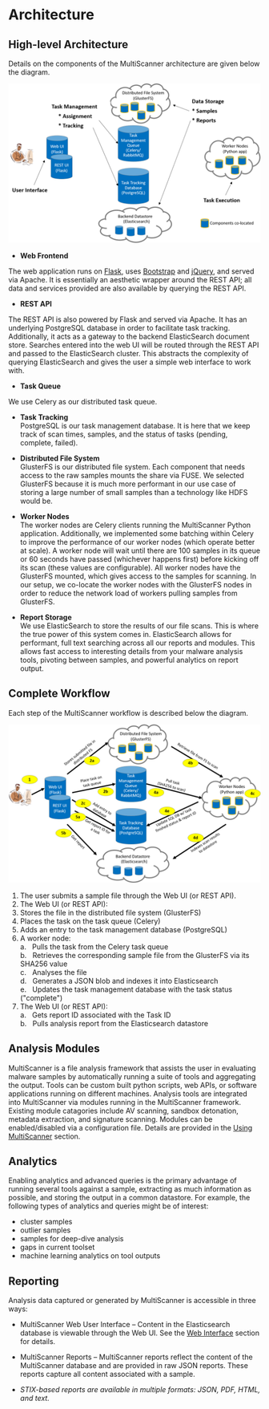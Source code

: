 Architecture
============

High-level Architecture
-----------------------
Details on the components of the MultiScanner architecture are given below the diagram. 

![architecture1](img/arch1.png "MultiScanner Architecture")

- **Web Frontend**  

The web application runs on [Flask](http://flask.pocoo.org/), uses [Bootstrap](https://getbootstrap.com/) and [jQuery](https://jquery.com/), and served via Apache. It is essentially an aesthetic wrapper around the REST API; all data and services provided are also available by querying the REST API.


- **REST API**  

The REST API is also powered by Flask and served via Apache. It has an underlying PostgreSQL database in order to facilitate task tracking. Additionally, it acts as a gateway to the backend ElasticSearch document store. Searches entered into the web UI will be routed through the REST API and passed to the ElasticSearch cluster. This abstracts the complexity of querying ElasticSearch and gives the user a simple web interface to work with.


- **Task Queue**
  
We use Celery as our distributed task queue.

- **Task Tracking**  
PostgreSQL is our task management database. It is here that we keep track of scan times, samples, and the status of tasks (pending, complete, failed).

- **Distributed File System**  
GlusterFS is our distributed file system. Each component that needs access to the raw samples mounts the share via FUSE. We selected GlusterFS because it is much more performant in our use case of storing a large number of small samples than a technology like HDFS would be.

- **Worker Nodes**  
The worker nodes are Celery clients running the MultiScanner Python application. Additionally, we implemented some batching within Celery to improve the performance of our worker nodes (which operate better at scale). A worker node will wait until there are 100 samples in its queue or 60 seconds have passed (whichever happens first) before kicking off its scan (these values are configurable). All worker nodes have the GlusterFS mounted, which gives access to the samples for scanning. In our setup, we co-locate the worker nodes with the GlusterFS nodes in order to reduce the network load of workers pulling samples from GlusterFS.

- **Report Storage**  
We use ElasticSearch to store the results of our file scans. This is where the true power of this system comes in. ElasticSearch allows for performant, full text searching across all our reports and modules. This allows fast access to interesting details from your malware analysis tools, pivoting between samples, and powerful analytics on report output.

Complete Workflow
-----------------
Each step of the MultiScanner workflow is described below the diagram.

![architecture2](img/arch2.png "MultiScanner Workflow")

1. The user submits a sample file through the Web UI (or REST API).
1. The Web UI (or REST API):  
  1. Stores the file in the distributed file system (GlusterFS)   
  1. Places the task on the task queue (Celery)  
  1. Adds an entry to the task management database (PostgreSQL)  
1. A worker node:  
  a\. &nbsp; Pulls the task from the Celery task queue  
  b\. &nbsp; Retrieves the corresponding sample file from the GlusterFS via its SHA256 value  
  c\. &nbsp; Analyses the file  
  d\. &nbsp; Generates a JSON blob and indexes it into Elasticsearch  
  e\. &nbsp; Updates the task management database with the task status ("complete")      
1. The Web UI (or REST API):  
  a\. &nbsp; Gets report ID associated with the Task ID  
  b\. &nbsp; Pulls analysis report from the Elasticsearch datastore  

Analysis Modules
----------------
MultiScanner is a file analysis framework that assists the user in evaluating malware samples by automatically running a suite of tools and aggregating the output. Tools can be custom built python scripts, web APIs, or software applications running on different machines. 
Analysis tools are integrated into MultiScanner via modules running in the MultiScanner framework. Existing module catagories include AV scanning, sandbox detonation, metadata extraction, and signature scanning. Modules can be enabled/disabled via a configuration file. Details are provided in the [Using MultiScanner](use/use-analysis-mods/) section.

Analytics
---------
Enabling analytics and advanced queries is the primary advantage of running 
several tools against a sample, extracting as much information as possible, and
storing the output in a common datastore. For example, the following types of analytics and queries might be of interest:

- cluster samples
- outlier samples
- samples for deep-dive analysis
- gaps in current toolset
- machine learning analytics on tool outputs

Reporting
---------
Analysis data captured or generated by MultiScanner is accessible in three ways:

* MultiScanner Web User Interface – Content in the Elasticsearch database is viewable through the Web UI. See the [Web Interface](use/web-ui/) section for details. 

* MultiScanner Reports – MultiScanner reports reflect the content of the MultiScanner database and are provided in raw JSON reports. These reports capture all content associated with a sample.

* *STIX-based reports are available in multiple formats: JSON, PDF, HTML, and text.* 
